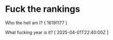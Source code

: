 # Fuck the rankings

Who the hell am I?
{ 16191177 }

What fucking year is it?
[ 2025-04-01T22:40:00Z ]
